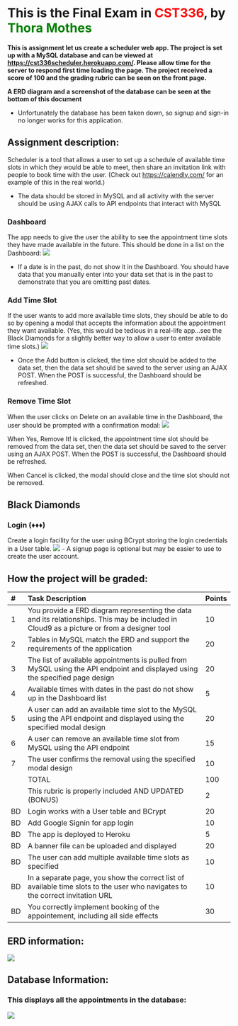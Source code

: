 <h1>This is the Final Exam in <span style="color: red;">CST336</span>, by <span style="color: green;">Thora Mothes</span></h1>

**This is assignment let us create a scheduler web app. The project is set up with a MySQL database and can be viewed at https://cst336scheduler.herokuapp.com/. Please allow time for the server to respond first time loading the page. The project received a score of 100 and the grading rubric can be seen on the front page.**

**A ERD diagram and a screenshot of the database can be seen at the bottom of this document**

- Unfortunately the database has been taken down, so signup and sign-in no longer works for this application.


<h2>Assignment description:</h2>

Scheduler is a tool that allows a user to set up a schedule of available time slots in which they would be able to meet, then share an invitation link with people to book time with the user. (Check out https://calendly.com/ for an example of this in the real world.)

- The data should be stored in MySQL and all activity with the server should be using AJAX calls to API endpoints that interact with MySQL

<h3>Dashboard</h3>
The app needs to give the user the ability to see the appointment time slots they have made available in the future. This should be done in a list on the Dashboard:

<img src="https://simple.showdeo.com/csumb/scd/classes/336/exams/final/scheduler/assets/dashboard.png">

- If a date is in the past, do not show it in the Dashboard. You should have data that you manually enter into your data set that is in the past to demonstrate that you are omitting past dates.

<h3>Add Time Slot</h3>
If the user wants to add more available time slots, they should be able to do so by opening a modal that accepts the information about the appointment they want available. (Yes, this would be tedious in a real-life app...see the Black Diamonds for a slightly better way to allow a user to enter available time slots.)

<img src="https://simple.showdeo.com/csumb/scd/classes/336/exams/final/scheduler/assets/add-time-slot-modal.png">

- Once the Add button is clicked, the time slot should be added to the data set, then the data set should be saved to the server using an AJAX POST. When the POST is successful, the Dashboard should be refreshed.

<h3>Remove Time Slot</h3>
When the user clicks on Delete on an available time in the Dashboard, the user should be prompted with a confirmation modal:

<img src="https://simple.showdeo.com/csumb/scd/classes/336/exams/final/scheduler/assets/remove-slot-modal.png">

When Yes, Remove It! is clicked, the appointment time slot should be removed from the data set, then the data set should be saved to the server using an AJAX POST. When the POST is successful, the Dashboard should be refreshed.

When Cancel is clicked, the modal should close and the time slot should not be removed.

<h2>Black Diamonds</h2>

<h3>Login (♦️♦️♦️)</h3>
Create a login facility for the user using BCrypt storing the login credentials in a User table.

<img src="https://simple.showdeo.com/csumb/scd/classes/336/exams/final/scheduler/assets/login.png">
- A signup page is optional but may be easier to use to create the user account.

<h2>How the project will be graded:</h2>

<table>
<thead>
<tr>
<th style="text-align:left">#</th>
<th style="text-align:left">Task Description</th>
<th style="text-align:left">Points</th>
</tr>
</thead>
<tbody>
<tr>
<td style="text-align:left">1</td>
<td style="text-align:left">You provide a ERD diagram representing the data and its relationships. This may be included in Cloud9 as a picture or from a designer tool</td>
<td style="text-align:left">10</td>
</tr>
<tr>
<td style="text-align:left">2</td>
<td style="text-align:left">Tables in MySQL match the ERD and support the requirements of the application</td>
<td style="text-align:left">20</td>
</tr>
<tr>
<td style="text-align:left">3</td>
<td style="text-align:left">The list of available appointments is pulled from MySQL using the API endpoint and displayed using the specified page design</td>
<td style="text-align:left">20</td>
</tr>
<tr>
<td style="text-align:left">4</td>
<td style="text-align:left">Available times with dates in the past do not show up in the Dashboard list</td>
<td style="text-align:left">5</td>
</tr>
<tr>
<td style="text-align:left">5</td>
<td style="text-align:left">A user can add an available time slot to the MySQL using the API endpoint and displayed using the specified modal design</td>
<td style="text-align:left">20</td>
</tr>
<tr>
<td style="text-align:left">6</td>
<td style="text-align:left">A user can remove an available time slot from MySQL using the API endpoint</td>
<td style="text-align:left">15</td>
</tr>
<tr>
<td style="text-align:left">7</td>
<td style="text-align:left">The user confirms the removal using the specified modal design</td>
<td style="text-align:left">10</td>
</tr>
<tr>
<td style="text-align:left"></td>
<td style="text-align:left">TOTAL</td>
<td style="text-align:left">100</td>
</tr>
<tr>
<td style="text-align:left"></td>
<td style="text-align:left">This rubric is properly included AND UPDATED (BONUS)</td>
<td style="text-align:left">2</td>
</tr>
<tr>
<td style="text-align:left">BD</td>
<td style="text-align:left">Login works with a User table and BCrypt</td>
<td style="text-align:left">20</td>
</tr>
<tr>
<td style="text-align:left">BD</td>
<td style="text-align:left">Add Google Signin for app login</td>
<td style="text-align:left">10</td>
</tr>
<tr>
<td style="text-align:left">BD</td>
<td style="text-align:left">The app is deployed to Heroku</td>
<td style="text-align:left">5</td>
</tr>
<tr>
<td style="text-align:left">BD</td>
<td style="text-align:left">A banner file can be uploaded and displayed</td>
<td style="text-align:left">20</td>
</tr>
<tr>
<td style="text-align:left">BD</td>
<td style="text-align:left">The user can add multiple available time slots as specified</td>
<td style="text-align:left">10</td>
</tr>
<tr>
<td style="text-align:left">BD</td>
<td style="text-align:left">In a separate page, you show the correct list of available time slots to the user who navigates to the correct invitation URL</td>
<td style="text-align:left">10</td>
</tr>
<tr>
<td style="text-align:left">BD</td>
<td style="text-align:left">You correctly implement booking of the appointement, including all side effects</td>
<td style="text-align:left">30</td>
</tr>
</tbody>
</table>





<h2>ERD information:</h2>
<img src="https://github.com/ThoMot/cst336Final-Exam-Scheduler-2019/blob/master/ERD/ERDThoraMothes.png">

<h2>Database Information:</h2>
<h3>This displays all the appointments in the database:</h3>
<img src="https://github.com/ThoMot/cst336Final-Exam-Scheduler-2019/blob/master/DatabaseInfo/Appointments.png">
